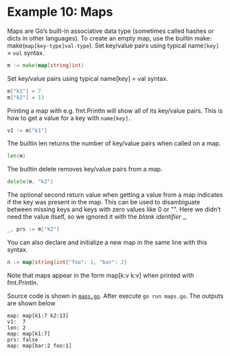 # Example 10: Maps

Maps are Go’s built-in associative data type (sometimes called hashes or dicts in other languages). To create an empty map, use the builtin make: make(`map[key-type]val-type`). Set key/value pairs using typical name`[key]` = `val` syntax.
```go
m := make(map[string]int)
```
Set key/value pairs using typical name[key] = val syntax.
```go
m["k1"] = 7
m["k2"] = 13
```
Printing a map with e.g. fmt.Println will show all of its key/value pairs. This is how to get a value for a key with `name[key]`.
```go
v1 := m["k1"]
```
The builtin len returns the number of key/value pairs when called on a map.
```go
len(m)
```
The builtin delete removes key/value pairs from a map.
```go
delete(m, "k2")
```
The optional second return value when getting a value from a map indicates if the key was present in the map. This can be used to disambiguate between missing keys and keys with zero values like 0 or "". Here we didn’t need the value itself, so we ignored it with the _blank identifier_ _.
```go
_, prs := m["k2"]
```
You can also declare and initialize a new map in the same line with this syntax.
```go
n := map[string]int{"foo": 1, "bar": 2}
```
Note that maps appear in the form map[k:v k:v] when printed with fmt.Println.

Source code is shown in [`maps.go`](https://github.com/luangtatipsy/go-by-example/blob/main/10-maps/maps.go). After execute `go run maps.go`. The outputs are shown below
```
map: map[k1:7 k2:13]
v1:  7
len: 2
map: map[k1:7]
prs: false
map: map[bar:2 foo:1]
```